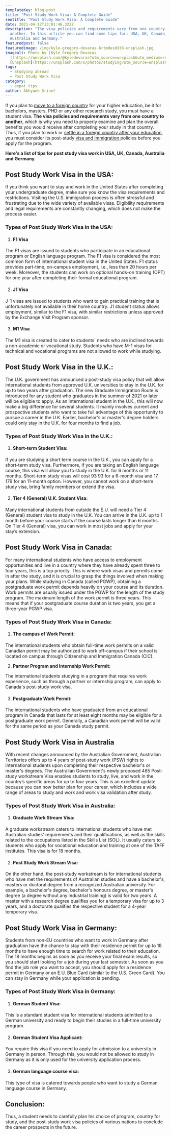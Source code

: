 ```yaml
---
templateKey: blog-post
title: "Post Study Work Visa: A Complete Guide"
seotitle: "Post Study Work Visa: A Complete Guide"
date: 2021-04-17T13:01:46.322Z
description: "The visa policies and requirements vary from one country to
  another. In this article you can find some tips for: USA, UK, Canada,
  Australia and Germany."
featuredpost: false
featuredimage: /img/kyle-gregory-devaras-6rtm8esd1t8-unsplash.jpg
imagealt: Photo by [Kyle Gregory Devaras
  ](https://unsplash.com/@kyledevaras?utm_source=unsplash&utm_medium=referral&utm_content=creditCopyText)on
  [Unsplash](https://unsplash.com/s/photos/studying?utm_source=unsplash&utm_medium=referral&utm_content=creditCopyText)
tags:
  - Studying abroad
  - Post Study Work Visa
category:
  - expat tips
author: Abhyank Srinet
---
```

If you plan to [move to a foreign country](https://www.thexpatmagazine.com/blog/2018-08-15-your-guide-to-moving-internationally/) for your higher education, be it for bachelors, masters, PHD or any other research study, you must have a student visa. **The visa policies and requirements vary from one country to another**, which is why you need to properly examine and plan the overall benefits you would receive after completing your study in that country. Thus, if you plan to work or [settle in a foreign country after your education](https://www.thexpatmagazine.com/blog/2019-11-06-top-tips-to-study-abroad/), you must consider its post-study [visa and immigration ](https://www.mim-essay.com/blog/visa-and-immigration/)policies before you apply for the program.

**Here's a list of tips for post study visa work in USA, UK, Canada, Australia and Germany.** 

## **Post Study Work Visa in the USA:**

If you think you want to stay and work in the United States after completing your undergraduate degree, make sure you know the visa requirements and restrictions. Visiting the U.S. immigration process is often stressful and frustrating due to the wide variety of available visas. Eligibility requirements and legal requirements are constantly changing, which does not make the process easier.

### **Types of Post Study Work Visa in the USA:**

1. #### **F1 Visa**

The F1 visas are issued to students who participate in an educational program or English language program. The F1 visa is considered the most common form of international student visa in the United States. F1 status provides part-time, on-campus employment, i.e., less than 20 hours per week. Moreover, the students can work on optional hands-on training (OPT) for one year after completing their formal educational program.

2. #### **J1 Visa**

J-1 visas are issued to students who want to gain practical training that is unfortunately not available in their home country. J1 student status allows employment, similar to the F1 visa, with similar restrictions unless approved by the Exchange Visit Program sponsor.

3. #### **M1 Visa**

The M1 visa is created to cater to students' needs who are inclined towards a non-academic or vocational study. Students who have M-1 visas for technical and vocational programs are not allowed to work while studying.

## **Post Study Work Visa in the U.K.:**

The U.K. government has announced a post-study visa policy that will allow international students from approved U.K. universities to stay in the U.K. for up to two years after graduation. The new Graduate Immigration Route is introduced for any student who graduates in the summer of 2021 or later will be eligible to apply. As an international student in the U.K., this will now make a big difference for several students. It mainly involves current and prospective students who want to take full advantage of this opportunity to pursue a career in the U.K. Earlier, bachelor's or master's degree holders could only stay in the U.K. for four months to find a job.

### **Types of Post Study Work Visa in the U.K.:**

1. #### **Short-term Student Visa:**

If you are studying a short term course in the U.K., you can apply for a short-term study visa. Furthermore, if you are taking an English language course, this visa will allow you to study in the U.K. for 6 months or 11 months. Short-term study visas will cost 93 93 for a 6-month visa and 17 179 for an 11-month option. However, you cannot work on a short-term study visa, bring family members or extend the visa.

2. #### **Tier 4 (General) U.K. Student Visa:**

Many international students from outside the E.U. will need a Tier 4 (General) student visa to study in the U.K. You can arrive in the U.K. up to 1 month before your course starts if the course lasts longer than 6 months. On Tier 4 (General) visa, you can work in most jobs and apply for your stay’s extension.

## **Post Study Work Visa in Canada:**

For many international students who have access to employment opportunities and live in a country where they have already spent three to four years, this is a top priority. This is where work visas and permits come in after the study, and it is crucial to grasp the things involved when making your plans. While studying in Canada (called PGWP), obtaining a postgraduate work permit depends heavily on your course and its duration. Work permits are usually issued under the PGWP for the length of the study program. The maximum length of the work permit is three years. This means that if your postgraduate course duration is two years, you get a three-year PGWP visa.

### **Types of Post Study Work Visa in Canada:**

1. #### **The campus of Work Permit:**

The international students who obtain full-time work permits on a valid Canadian permit may be authorized to work off-campus if their school is located on campus through Citizenship and Immigration Canada (CIC).

2. **Partner Program and Internship Work Permit:**

The international students studying in a program that requires work experience, such as through a partner or internship program, can apply to Canada's post-study work visa.

3. #### **Postgraduate Work Permit:**

The international students who have graduated from an educational program in Canada that lasts for at least eight months may be eligible for a postgraduate work permit. Generally, a Canadian work permit will be valid for the same period as your Canada study permit.

## **Post Study Work Visa in Australia**

With recent changes announced by the Australian Government, Australian Territories offers up to 4 years of post-study work (PSW) rights to international students upon completing their respective bachelor's or master's degrees. The Australian Government's newly proposed 485 Post-study workstream Visa enables students to study, live, and work in the country’s specific areas for up to four years. This is an excellent update because you can now better plan for your career, which includes a wide range of areas to study and work and work visa validation after study.

### **Types of Post Study Work Visa in Australia:**

1. #### **Graduate Work Stream Visa:**

A graduate workstream caters to international students who have met Australian studies' requirements and their qualifications, as well as the skills related to the occupations listed in the Skills List (SOL). It usually caters to students who apply for vocational education and training at one of the TAFF institutes. This visa is for 18 months.

2. #### **Post Study Work Stream Visa:**

On the other hand, the post-study workstream is for international students who have met the requirements of Australian studies and have a bachelor's, masters or doctoral degree from a recognized Australian university. For example, a bachelor's degree, bachelor's honours degree, or master's degree (a degree without any industrial training) is valid for two years. A master with a research degree qualifies you for a temporary visa for up to 3 years, and a doctorate qualifies the respective student for a 4-year temporary visa.

## **Post Study Work Visa in Germany:**

Students from non-EU countries who want to work in Germany after graduation have the chance to stay with their residence permit for up to 18 months to have enough time to search for work related to their education. The 18 months begins as soon as you receive your final exam results, so you should start looking for a job during your last semester. As soon as you find the job role you want to accept, you should apply for a residence permit in Germany or an E.U. Blue Card (similar to the U.S. Green Card). You can stay in Germany while your application is pending.

### **Types of Post Study Work Visa in Germany:**

1. #### **German Student Visa:**

This is a standard student visa for international students admitted to a German university and ready to begin their studies in a full-time university program.

2. #### **German Student Visa Applicant:**

You require this visa if you need to apply for admission to a university in Germany in person. Through this, you would not be allowed to study in Germany as it is only used for the university application process.

3. #### **German language course visa:**

This type of visa is catered towards people who want to study a German language course in Germany.

## **Conclusion:**

Thus, a student needs to carefully plan his choice of program, country for study, and the post-study work visa policies of various nations to conclude the career prospects in the future.